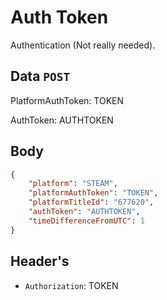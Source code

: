 # Auth Token
Authentication (Not really needed).

## Data `POST`

PlatformAuthToken: TOKEN

AuthToken: AUTHTOKEN 	

## Body
```json
{
	"platform": "STEAM",
	"platformAuthToken": "TOKEN",
	"platformTitleId": "677620",
	"authToken": "AUTHTOKEN",
	"timeDifferenceFromUTC": 1
}
```

## Header's
- `Authorization`: TOKEN